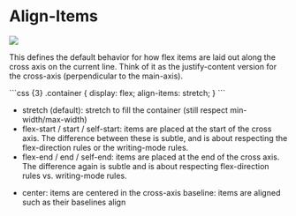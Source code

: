 # Align-Items

<div grid="~ cols-2 gap-2">
<div>

<img class="h-100 m-auto" src="assets/align-items.svg">

</div>
<div>

<div v-click-hide=1>

This defines the default behavior for how flex items are laid out along the cross axis on the current line. Think of it as the justify-content version for the cross-axis (perpendicular to the main-axis).
</div>
```css {3}
.container {
  display: flex;
  align-items: stretch;
}
```

<v-clicks v-click-hide>

- stretch (default): stretch to fill the container (still respect min-width/max-width)
- flex-start / start / self-start: items are placed at the start of the cross axis. The difference between these is subtle, and is about respecting the flex-direction rules or the writing-mode rules.
- flex-end / end / self-end: items are placed at the end of the cross axis. The difference again is subtle and is about respecting flex-direction rules vs. writing-mode rules.

</v-clicks>

<v-clicks>

- center: items are centered in the cross-axis
    baseline: items are aligned such as their baselines align

</v-clicks>

</div>
</div>


<style>
.slidev-vclick-hidden{
    display: none;
}
</style>
